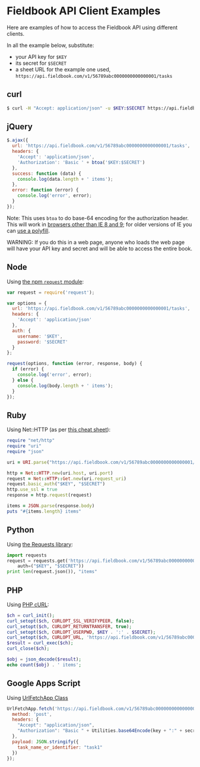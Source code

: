Fieldbook API Client Examples
=============================

Here are examples of how to access the Fieldbook API using different clients.

In all the example below, substitute:

* your API key for `$KEY`
* its secret for `$SECRET`
* a sheet URL for the example one used, `https://api.fieldbook.com/v1/56789abc0000000000000001/tasks`

curl
----

```bash
$ curl -H "Accept: application/json" -u $KEY:$SECRET https://api.fieldbook.com/v1/56789abc0000000000000001/tasks
```

jQuery
------

```js
$.ajax({
  url: 'https://api.fieldbook.com/v1/56789abc0000000000000001/tasks',
  headers: {
    'Accept': 'application/json',
    'Authorization': 'Basic ' + btoa('$KEY:$SECRET')
  },
  success: function (data) {
    console.log(data.length + ' items');
  },
  error: function (error) {
    console.log('error', error);
  }
});
```

Note: This uses `btoa` to do base-64 encoding for the authorization header. This will work in [browsers other than IE 8 and 9](http://caniuse.com/#search=btoa); for older versions of IE you can [use a polyfill](https://github.com/davidchambers/Base64.js).

WARNING: If you do this in a web page, anyone who loads the web page will have your API key and secret and will be able to access the entire book.

Node
----

Using [the npm `request` module](https://github.com/request/request):

```js
var request = require('request');

var options = {
  url: 'https://api.fieldbook.com/v1/56789abc0000000000000001/tasks',
  headers: {
    'Accept': 'application/json'
  },
  auth: {
    username: '$KEY',
    password: '$SECRET'
  }
};

request(options, function (error, response, body) {
  if (error) {
    console.log('error', error);
  } else {
    console.log(body.length + ' items');
  }
});
```

Ruby
----

Using Net::HTTP (as per [this cheat sheet](http://www.rubyinside.com/nethttp-cheat-sheet-2940.html)):

```rb
require "net/http"
require "uri"
require "json"

uri = URI.parse("https://api.fieldbook.com/v1/56789abc0000000000000001/tasks")

http = Net::HTTP.new(uri.host, uri.port)
request = Net::HTTP::Get.new(uri.request_uri)
request.basic_auth("$KEY", "$SECRET")
http.use_ssl = true
response = http.request(request)

items = JSON.parse(response.body)
puts "#{items.length} items"
```

Python
------

Using [the Requests library](http://docs.python-requests.org/en/latest/):

```python
import requests
request = requests.get('https://api.fieldbook.com/v1/56789abc0000000000000001/tasks',
    auth=("$KEY", "$SECRET"))
print len(request.json()), "items"
```

PHP
---

Using [PHP cURL](http://php.net/manual/en/ref.curl.php):

```php
$ch = curl_init();
curl_setopt($ch, CURLOPT_SSL_VERIFYPEER, false);
curl_setopt($ch, CURLOPT_RETURNTRANSFER, true);
curl_setopt($ch, CURLOPT_USERPWD, $KEY . ':' . $SECRET);
curl_setopt($ch, CURLOPT_URL, 'https://api.fieldbook.com/v1/56789abc0000000000000001/tasks');
$result = curl_exec($ch);
curl_close($ch);

$obj = json_decode($result);
echo count($obj) . ' items';
```

Google Apps Script
------------------

Using [UrlFetchApp Class](https://developers.google.com/apps-script/reference/url-fetch/url-fetch-app)

```js
UrlFetchApp.fetch('https://api.fieldbook.com/v1/56789abc0000000000000001/tasks', {
  method: 'post',
  headers: {
    "Accept": "application/json",
    "Authorization": "Basic " + Utilities.base64Encode(key + ":" + secret)
  },
  payload: JSON.stringify({
    task_name_or_identifier: "task1"
  })
});
```
